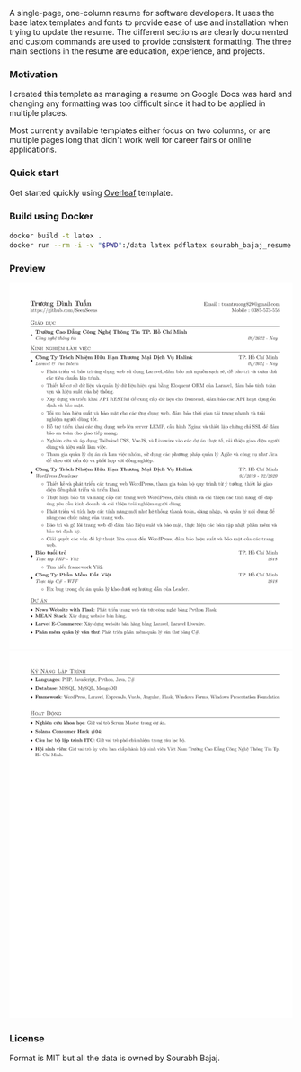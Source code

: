 A single-page, one-column resume for software developers. It uses the base latex templates and fonts to provide ease of use and installation when trying to update the resume. The different sections are clearly documented and custom commands are used to provide consistent formatting. The three main sections in the resume are education, experience, and projects.

### Motivation

I created this template as managing a resume on Google Docs was hard and changing any formatting was too difficult since it had to be applied in multiple places.

Most currently available templates either focus on two columns, or are multiple pages long that didn't work well for career fairs or online applications.

### Quick start

Get started quickly using [Overleaf](https://www.overleaf.com/latex/templates/software-engineer-resume/gqxmqsvsbdjf) template.

### Build using Docker

```sh
docker build -t latex .
docker run --rm -i -v "$PWD":/data latex pdflatex sourabh_bajaj_resume.tex
```

### Preview

![Resume Screenshot](/Truong-Dinh-Tuan_Web-Developer_vi-1.png)
![Resume Screenshot](/Truong-Dinh-Tuan_Web-Developer_vi-2.png)
### License

Format is MIT but all the data is owned by Sourabh Bajaj.
